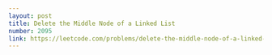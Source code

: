 ```yaml
---
layout: post
title: Delete the Middle Node of a Linked List
number: 2095
link: https://leetcode.com/problems/delete-the-middle-node-of-a-linked-list
---
```

